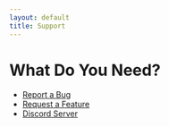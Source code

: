 ```yaml
---
layout: default
title: Support
---
```



# What Do You Need?

* [Report a Bug](https://github.com/SatyrFarm/SatyrFarm/issues/new?template=bug_report.md)
* [Request a Feature](https://github.com/SatyrFarm/SatyrFarm/issues/new?template=feature_request.md)
* [Discord Server](https://discord.gg/Czf4sKB)
